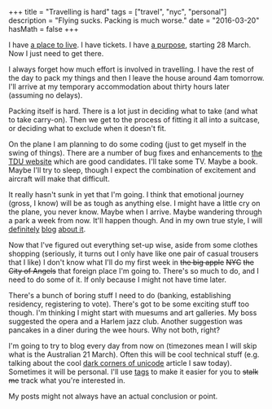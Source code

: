 +++
title = "Travelling is hard"
tags = ["travel", "nyc", "personal"]
description = "Flying sucks. Packing is much worse."
date = "2016-03-20"
hasMath = false
+++

I have [a place to live](http://osm.org/go/Zct~Bt2q?layers=N&node=158809359). I have tickets. I have [a purpose](https://recurse.com/), starting 28 March. Now I just need to get there.

I always forget how much effort is involved in travelling. I have the rest of the day to pack my things and then I leave the house around 4am tomorrow. I'll arrive at my temporary accommodation about thirty hours later (assuming no delays).

Packing itself is hard. There is a lot just in deciding what to take (and what to take carry-on). Then we get to the process of fitting it all into a suitcase, or deciding what to exclude when it doesn't fit.

On the plane I am planning to do some coding (just to get myself in the swing of things). There are a number of bug fixes and enhancements to [the <abbr title="Tasmanian Debating Union">TDU</abbr> website](https://tdu.org.au/) which are good candidates. I'll take some TV. Maybe a book. Maybe I'll try to sleep, though I expect the combination of excitement and aircraft will make that difficult.

It really hasn't sunk in yet that I'm going. I think that emotional journey (gross, I know) will be as tough as anything else. I might have a little cry on the plane, you never know. Maybe when I arrive. Maybe wandering through a park a week from now. It'll happen though. And in my own true style, I will [definitely](http://mjec.blogspot.com) [blog](https://me.mjec.net/) [about it](http://mjec.tumblr.com/).

Now that I've figured out everything set-up wise, aside from some clothes shopping (seriously, it turns out I only have like one pair of casual trousers that I like) I don't know what I'll do my first week in <del>the big apple</del> <del>NYC</del> <del>the City of Angels</del> that foreign place I'm going to. There's so much to do, and I need to do some of it. If only because I might not have time later.

There's a bunch of boring stuff I need to do (banking, establishing residency, registering to vote). There's got to be some exciting stuff too though. I'm thinking I might start with muesums and art galleries. My boss suggested the opera and a Harlem jazz club. Another suggestion was pancakes in a diner during the wee hours. Why not both, right?

I'm going to try to blog every day from now on (timezones mean I will skip what is the Australian 21 March). Often this will be cool technical stuff (e.g. talking about the cool [dark corners of unicode](https://eev.ee/blog/2015/09/12/dark-corners-of-unicode/) article I saw today). Sometimes it will be personal. I'll use [tags](/tags/) to make it easier for you to <del>stalk me</del> track what you're interested in.

My posts might not always have an actual conclusion or point.
